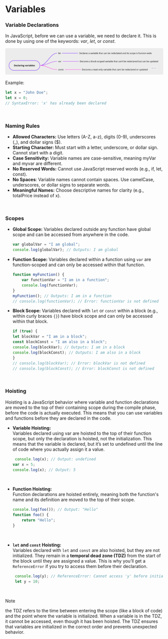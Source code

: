 # Variables

### Variable Declarations
In JavaScript, before we can use a variable, we need to declare it. This is done by using one of the keywords: *var*, *let*, or *const*.

![Mindmap Variables](../img/declaring-variables.png)

Example: 
```jsx
let x = "John Doe";
let x = 0;
// SyntaxError: 'x' has already been declared
```

&nbsp; 

### Naming Rules
- **Allowed Characters:** Use letters (A-Z, a-z), digits (0-9), underscores (_), and dollar signs ($).
- **Starting Character:** Must start with a letter, underscore, or dollar sign. Cannot start with a digit.
- **Case Sensitivity:** Variable names are case-sensitive, meaning myVar and myvar are different.
- **No Reserved Words:** Cannot use JavaScript reserved words (e.g., if, let, const).
- **No Spaces**: Variable names cannot contain spaces. Use camelCase, underscores, or dollar signs to separate words.
- **Meaningful Names:** Choose descriptive names for clarity (e.g., totalPrice instead of x).

&nbsp; 

### Scopes
- **Global Scope:** Variables declared outside any function have global scope and can be accessed from anywhere in the code.
    
    ```jsx
    var globalVar = "I am global";
    console.log(globalVar); // Outputs: I am global
    ```
    
- **Function Scope:** Variables declared within a function using `var` are function-scoped and can only be accessed within that function.
    
    ```jsx
    function myFunction() {
        var functionVar = "I am in a function";
        console.log(functionVar);
    }
    myFunction(); // Outputs: I am in a function
    // console.log(functionVar); // Error: functionVar is not defined
    ```
    
- **Block Scope:** Variables declared with `let` or `const` within a block (e.g., within curly braces `{}`) have block scope and can only be accessed within that block.

    ```jsx
    if (true) {
    let blockVar = "I am in a block";
    const blockConst = "I am also in a block";
    console.log(blockVar); // Outputs: I am in a block
    console.log(blockConst); // Outputs: I am also in a block
    }
    // console.log(blockVar); // Error: blockVar is not defined
    // console.log(blockConst); // Error: blockConst is not defined
    ```

&nbsp; 

### Hoisting
Hoisting is a JavaScript behavior where variable and function declarations are moved to the top of their containing scope during the compile phase, before the code is actually executed. This means that you can use variables and functions before they are declared in the code.

- **Variable Hoisting:** <br>
  Variables declared using var are hoisted to the top of their function scope, but only the declaration is hoisted, not the initialization. This means that the variable is declared, but it’s set to undefined until the line of code where you actually assign it a value.
   ```jsx
    console.log(x); // Output: undefined
   var x = 5;
   console.log(x); // Output: 5
    ```
<br>

- **Function Hoisting:** <br>
   Function declarations are hoisted entirely, meaning both the function's name and its definition are moved to the top of their scope.
   ```jsx
   console.log(foo()); // Output: "Hello"
   function foo() {
       return "Hello";
   }
    ```
<br>

- **`let` and `const` Hoisting:** <br>
   Variables declared with `let` and `const` are also hoisted, but they are not initialized. They remain in a **temporal dead zone (TDZ)** from the start of the block until they are assigned a value. This is why you’ll get a `ReferenceError` if you try to access them before their declaration.
  ```jsx
   console.log(y); // ReferenceError: Cannot access 'y' before initialization
   let y = 10;
    ```
<br>

> [!NOTE]
> the TDZ refers to the time between entering the scope (like a block of code) and the point where the variable is initialized. When a    variable is in the TDZ, it cannot be accessed, even though it has been hoisted. The TDZ ensures that variables are initialized in the correct order and prevents unexpected behavior.